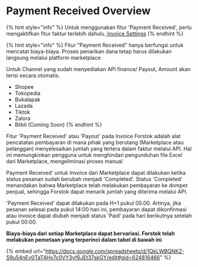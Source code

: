 # Payment Received Overview

{% hint style="info" %}
Untuk menggunakan fitur 'Payment Received', perlu mengaktifkan fitur faktur terlebih dahulu.[ ](../settings/invoice-settings.md)[Invoice Settings](../sales-invoices/invoice-settings.md)
{% endhint %}

{% hint style="info" %}
Fitur "Payment Received" hanya berfungsi untuk mencatat biaya-biaya. Proses penarikan dana tetap harus dilakukan langsung melalui platform marketplace



Untuk Channel yang sudah menyediakan API finance/ Payout, Amount akan terisi secara otomatis.&#x20;

* Shopee
* Tokopedia
* Bukalapak
* Lazada
* Tiktok
* Zalora
* Blibli (Coming Soon)
{% endhint %}

Fitur 'Payment Received' atau 'Payout' pada Invoice Forstok adalah alat pencatatan pembayaran di mana pihak yang berutang (Marketplace atau pelanggan) menyelesaikan jumlah yang tertera dalam faktur melalui API. Hal ini memungkinkan pengguna untuk menghindari pengunduhan file Excel dari Marketplace, mengeliminasi proses manual

Payment Received' untuk Invoice dari Marketplace dapat dilakukan ketika status pesanan sudah berubah menjadi 'Completed'. Status 'Completed' menandakan bahwa Marketplace telah melakukan pembayaran ke dompet penjual, sehingga Forstok dapat menarik jumlah yang diterima melalui API.

'Payment Received' dapat dilakukan pada H+1 pukul 00.00. Artinya, jika pesanan selesai pada pukul 14:00 hari ini, pembayaran dapat dikonfirmasi atau invoice dapat diubah menjadi status 'Paid' pada hari berikutnya setelah pukul 00:00.

**Biaya-biaya dari setiap Marketplace dapat bervariasi. Forstok telah melakukan pemetaan yang terperinci dalam tabel di bawah ini**

{% embed url="https://docs.google.com/spreadsheets/d/1QkLWBQNKZ-S9u54nEv0TaT4Hx7c0VY3yf6JEt37skGY/edit#gid=624816466" %}
